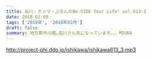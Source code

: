 ```yaml
---
title: 石川・ホンマ・ぶるんのBe-SIDE Your Life! vol.613-3
date: 2018-02-09
tags: ['2018年', '2018年02月']
draft: false
summary: 地方都市の闇…石川さん気になっています。。。MIURA
---
```


http://project-phi.ddo.jp/ishikawa/ishikawa613_3.mp3
